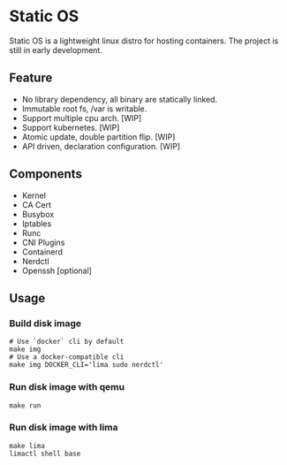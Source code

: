 # Static OS

Static OS is a lightweight linux distro for hosting containers. The project is still in early development.

## Feature

* No library dependency, all binary are statically linked.
* Immutable root fs, /var is writable.
* Support multiple cpu arch. [WIP]
* Support kubernetes. [WIP]
* Atomic update, double partition flip. [WIP]
* API driven, declaration configuration. [WIP]

## Components

* Kernel
* CA Cert
* Busybox
* Iptables
* Runc
* CNI Plugins
* Containerd
* Nerdctl
* Openssh [optional]

## Usage

### Build disk image

```shell
# Use `docker` cli by default
make img
# Use a docker-compatible cli
make img DOCKER_CLI='lima sudo nerdctl'
```

### Run disk image with qemu

```shell
make run
```

### Run disk image with lima

```
make lima
limactl shell base
```
